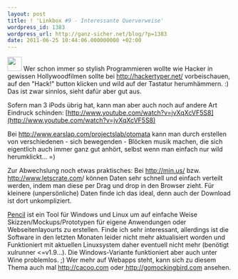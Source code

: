 ```yaml
---
layout: post
title: ! 'Linkbox #9 - Interessante Querverweise'
wordpress_id: 1383
wordpress_url: http://ganz-sicher.net/blog/?p=1383
date: 2011-06-25 10:44:06.000000000 +02:00
---
```

<img class="lefticon" src="/wp-content/uploads/links.png" alt="" width="32" height="32" />
Wer schon immer so stylish Programmieren wollte wie Hacker in gewissen Hollywoodfilmen sollte bei <a href="http://hackertyper.net/ ">http://hackertyper.net/</a> vorbeischauen, auf den "Hack!" button klicken und wild auf der Tastatur herumh&auml;mmern. :) Das ist zwar sinnlos, sieht daf&uuml;r aber gut aus.

Sofern man 3 iPods &uuml;brig hat, kann man aber auch noch auf andere Art Eindruck schinden: 
[http://www.youtube.com/watch?v=jvXqXcVF5S8](http://www.youtube.com/watch?v=jvXqXcVF5S8)

Bei <a href="http://www.earslap.com/projectslab/otomata">http://www.earslap.com/projectslab/otomata</a> kann man durch erstellen von verschiedenen - sich bewegenden - Bl&ouml;cken musik machen, die sich eigentlich auch immer ganz gut anh&ouml;rt, selbst wenn man einfach nur wild herumklickt... =)

Zur Abwechslung noch etwas praktisches: Bei
<a href="http://min.us/">http://min.us/</a> bzw. <a href="http://www.letscrate.com">http://www.letscrate.com</a>/ k&ouml;nnen Daten sehr schnell und einfach verteilt werden, indem man diese per Drag und drop in den Browser zieht. F&uuml;r kleinere (unpers&ouml;nliche) Daten finde ich das ideal, denn auch der Download ist dort unkompliziert.

[Pencil](http://pencil.evolus.vn) ist ein Tool f&uuml;r Windows und Linux um auf einfache Weise Skizzen/Mockups/Prototypen f&uuml;r eigene Anwendungen oder Webseitenlayourts zu erstellen. Finde ich sehr interessant, allerdings ist die Software in den letzten Monaten leider nicht mehr aktualisiert worden und Funktioniert mit aktuellen Linuxsystem daher eventuell nicht mehr (ben&ouml;tigt xulrunner &lt;=v1.9...). Die Windows-Variante funktioniert aber auch unter Wine problemlos. ;)
Wer mehr auf Webapps steht, kann sich zu diesem Thema auch mal <a href="http://cacoo.com">http://cacoo.com</a> oder<a href="http://gomockingbird.com"> http://gomockingbird.com</a> ansehen.
